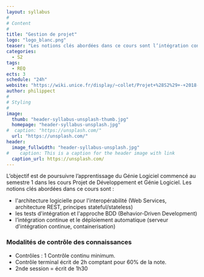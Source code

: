 ```yaml
---
layout: syllabus
#
# Content
#
title: "Gestion de projet"
logo: "logo_blanc.png"
teaser: "Les notions clés abordées dans ce cours sont l’intégration continue et le déploiement automatique."
categories:
  - S2
tags:
  - REQ
ects: 3
schedule: "24h"
website: "https://wiki.unice.fr/display/~collet/Projet+%28S2%29+-+2018-2019"
author: philippect
#
# Styling
#
image:
  thumb: "header-syllabus-unsplash-thumb.jpg"
  homepage: "header-syllabus-unsplash.jpg"
#  caption: "https://unsplash.com/"
  url: "https://unsplash.com/"
header:
  image_fullwidth: "header-syllabus-unsplash.jpg"
#    caption: This is a caption for the header image with link
  caption_url: https://unsplash.com/  
---
```

L’objectif est de poursuivre l’apprentissage du Génie Logiciel commencé au semestre 1 dans les cours Projet de Développement et Génie Logiciel. 
Les notions clés abordées dans ce cours sont :
- l'architecture logicielle pour l'interopérabilité (Web Services, architecture REST, principes stateful/stateless)
- les tests d'intégration et l'approche BDD (Behavior-Driven Development)
- l’intégration continue et le déploiement automatique (serveur d'intégration continue, containerisation)

### Modalités de contrôle des connaissances ###
 - Contrôles : 1 Contrôle continu minimum.
 - Contrôle terminal écrit de 2h comptant pour 60% de la note.
 - 2nde session = écrit de 1h30
